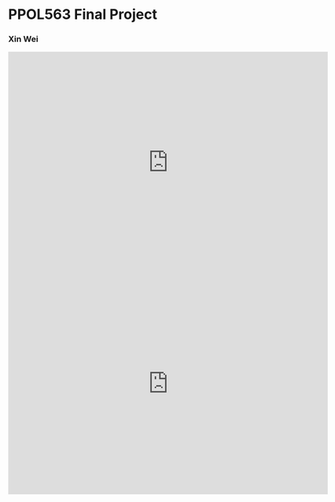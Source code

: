 # PPOL563 Final Project

### Xin Wei
         
<iframe seamless frameborder="0" src="https://public.tableau.com/views/Class_Tableau_Workbook_16084402257610/Heatmap?:language=zh-Hans&:retry=yes&:display_count=y&:showVizHome=no" width='650' height='450'></iframe>



<iframe seamless frameborder="0" src="https://public.tableau.com/views/Class_Tableau_Workbook_16084402257610/Sheet2?:language=zh-Hans&:display_count=y&publish=yes&:showVizHome=no" width='650' height='450'></></iframe>
